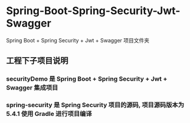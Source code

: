 # Spring-Boot-Spring-Security-Jwt-Swagger
Spring Boot + Spring Security + Jwt + Swagger 项目文件夹


## 工程下子项目说明

### securityDemo 是 Spring Boot + Spring Security + Jwt + Swagger 集成项目

### spring-security 是 Spring Security 项目的源码, 项目源码版本为 5.4.1  使用 Gradle 进行项目编译
